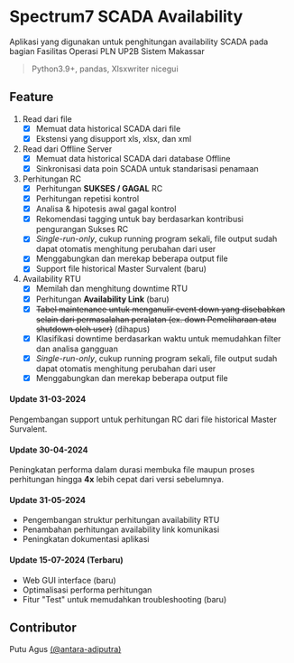# Spectrum7 SCADA Availability
Aplikasi yang digunakan untuk penghitungan availability SCADA pada bagian Fasilitas Operasi PLN UP2B Sistem Makassar

>Python3.9+, 
>pandas, 
>Xlsxwriter
>nicegui


## Feature
  1. Read dari file
     - [x] Memuat data historical SCADA dari file
     - [x] Ekstensi yang disupport xls, xlsx, dan xml
  1. Read dari Offline Server
     - [x] Memuat data historical SCADA dari database Offline
     - [x] Sinkronisasi data poin SCADA untuk standarisasi penamaan
  1. Perhitungan RC
     - [x] Perhitungan **SUKSES / GAGAL** RC
     - [x] Perhitungan repetisi kontrol
     - [x] Analisa & hipotesis awal gagal kontrol
     - [x] Rekomendasi tagging untuk bay berdasarkan kontribusi pengurangan Sukses RC
     - [x] _Single-run-only_, cukup running program sekali, file output sudah dapat otomatis menghitung perubahan dari user
     - [x] Menggabungkan dan merekap beberapa output file
     - [x] Support file historical Master Survalent (baru)
  1. Availability RTU
     - [x] Memilah dan menghitung downtime RTU
     - [x] Perhitungan **Availability Link** (baru)
     - [x] ~~Tabel maintenance untuk menganulir event down yang disebabkan selain dari permasalahan peralatan (ex. down Pemeliharaan atau shutdown oleh user)~~ (dihapus)
     - [x] Klasifikasi downtime berdasarkan waktu untuk memudahkan filter dan analisa gangguan
     - [x] _Single-run-only_, cukup running program sekali, file output sudah dapat otomatis menghitung perubahan dari user
     - [x] Menggabungkan dan merekap beberapa output file

#### Update 31-03-2024
Pengembangan support untuk perhitungan RC dari file historical Master Survalent.

#### Update 30-04-2024
Peningkatan performa dalam durasi membuka file maupun proses perhitungan hingga **4x** lebih cepat dari versi sebelumnya.

#### Update 31-05-2024
- Pengembangan struktur perhitungan availability RTU
- Penambahan perhitungan availability link komunikasi
- Peningkatan dokumentasi aplikasi

#### Update 15-07-2024 (Terbaru)
- Web GUI interface (baru)
- Optimalisasi performa perhitungan
- Fitur "Test" untuk memudahkan troubleshooting (baru)


## Contributor
Putu Agus [(@antara-adiputra)](https://github.com/antara-adiputra/)
